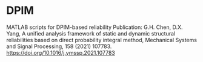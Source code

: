 # DPIM 
MATLAB scripts for DPIM-based reliability
Publication: G.H. Chen, D.X. Yang, A unified analysis framework of static and dynamic structural reliabilities based on direct probability integral method, Mechanical Systems and Signal Processing, 158 (2021) 107783. https://doi.org/10.1016/j.ymssp.2021.107783
